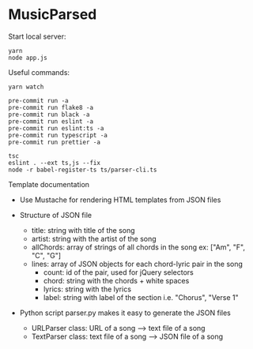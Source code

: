 # MusicParsed

Start local server:

    yarn
    node app.js

Useful commands:

    yarn watch

    pre-commit run -a
    pre-commit run flake8 -a
    pre-commit run black -a
    pre-commit run eslint -a
    pre-commit run eslint:ts -a
    pre-commit run typescript -a
    pre-commit run prettier -a

    tsc
    eslint . --ext ts,js --fix
    node -r babel-register-ts ts/parser-cli.ts

Template documentation

- Use Mustache for rendering HTML templates from JSON files

- Structure of JSON file

  - title: string with title of the song
  - artist: string with the artist of the song
  - allChords: array of strings of all chords in the song ex: ["Am", "F", "C", "G"]
  - lines: array of JSON objects for each chord-lyric pair in the song
    - count: id of the pair, used for jQuery selectors
    - chord: string with the chords + white spaces
    - lyrics: string with the lyrics
    - label: string with label of the section i.e. "Chorus", "Verse 1"

- Python script parser.py makes it easy to generate the JSON files
  - URLParser class: URL of a song --> text file of a song
  - TextParser class: text file of a song --> JSON file of a song
